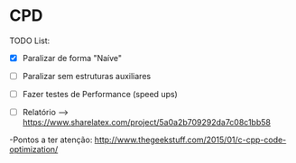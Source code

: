# CPD
TODO List:
- [x] Paralizar de forma  "Naíve"
- [ ] Paralizar sem estruturas auxiliares
- [ ] Fazer testes de Performance (speed ups)
- [ ] Relatório  --> https://www.sharelatex.com/project/5a0a2b709292da7c08c1bb58



-Pontos a ter atenção: http://www.thegeekstuff.com/2015/01/c-cpp-code-optimization/